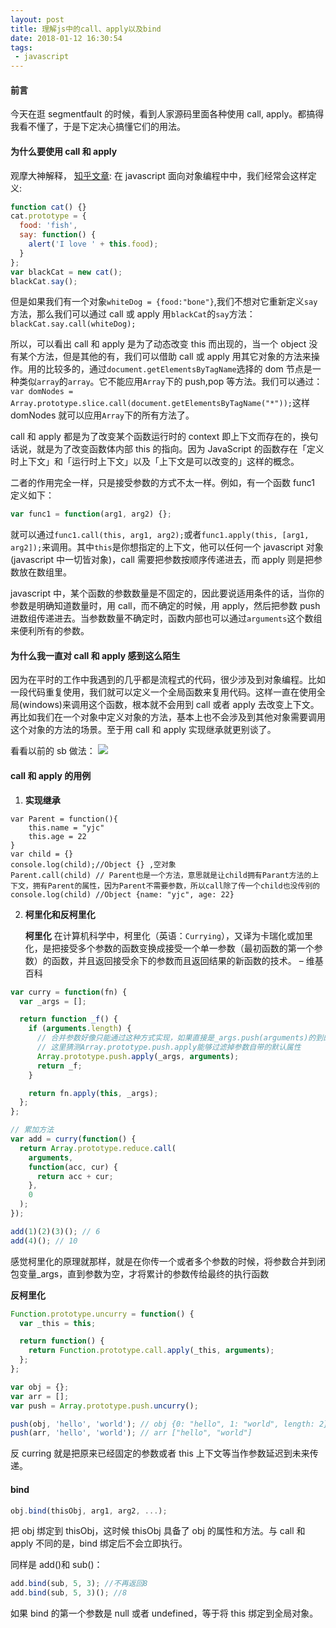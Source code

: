 ```yaml
---
layout: post
title: 理解js中的call、apply以及bind
date: 2018-01-12 16:30:54
tags:
 - javascript
---
```


#### 前言

今天在逛 segmentfault 的时候，看到人家源码里面各种使用 call, apply。都搞得我看不懂了，于是下定决心搞懂它们的用法。

#### 为什么要使用 call 和 apply

观摩大神解释， [知乎文章](https://www.zhihu.com/question/20289071):
在 javascript 面向对象编程中中，我们经常会这样定义:

```js
function cat() {}
cat.prototype = {
  food: 'fish',
  say: function() {
    alert('I love ' + this.food);
  }
};
var blackCat = new cat();
blackCat.say();
```

但是如果我们有一个对象`whiteDog = {food:"bone"}`,我们不想对它重新定义`say`方法，那么我们可以通过 call 或 apply 用`blackCat`的`say`方法：`blackCat.say.call(whiteDog);`

所以，可以看出 call 和 apply 是为了动态改变 this 而出现的，当一个 object 没有某个方法，但是其他的有，我们可以借助 call 或 apply 用其它对象的方法来操作。用的比较多的，通过`document.getElementsByTagName`选择的 dom 节点是一种类似`array`的`array`。它不能应用`Array`下的 push,pop 等方法。我们可以通过：`var domNodes = Array.prototype.slice.call(document.getElementsByTagName("*"));`这样 domNodes 就可以应用`Array`下的所有方法了。

call 和 apply 都是为了改变某个函数运行时的 context 即上下文而存在的，换句话说，就是为了改变函数体内部 this 的指向。因为 JavaScript 的函数存在「定义时上下文」和「运行时上下文」以及「上下文是可以改变的」这样的概念。

二者的作用完全一样，只是接受参数的方式不太一样。例如，有一个函数 func1 定义如下：

```js
var func1 = function(arg1, arg2) {};
```

就可以通过`func1.call(this, arg1, arg2);`或者`func1.apply(this, [arg1, arg2]);`来调用。其中`this`是你想指定的上下文，他可以任何一个 javascript 对象(javascript 中一切皆对象)，call 需要把参数按顺序传递进去，而 apply 则是把参数放在数组里。

javascript 中，某个函数的参数数量是不固定的，因此要说适用条件的话，当你的参数是明确知道数量时，用 call，而不确定的时候，用 apply，然后把参数 push 进数组传递进去。当参数数量不确定时，函数内部也可以通过`arguments`这个数组来便利所有的参数。

#### 为什么我一直对 call 和 apply 感到这么陌生

因为在平时的工作中我遇到的几乎都是流程式的代码，很少涉及到对象编程。比如一段代码重复使用，我们就可以定义一个全局函数来复用代码。这样一直在使用全局(windows)来调用这个函数，根本就不会用到 call 或者 apply 去改变上下文。再比如我们在一个对象中定义对象的方法，基本上也不会涉及到其他对象需要调用这个对象的方法的场景。至于用 call 和 apply 实现继承就更别谈了。

看看以前的 sb 做法：
![](https://fs.andylistudio.com/blog/2018_01_12/mockapi.png)

#### call 和 apply 的用例

1.  **实现继承**

```
var Parent = function(){
    this.name = "yjc"
    this.age = 22
}
var child = {}
console.log(child);//Object {} ,空对象
Parent.call(child) // Parent也是一个方法，意思就是让child拥有Parant方法的上下文，拥有Parent的属性，因为Parent不需要参数，所以call除了传一个child也没传别的
console.log(child) //Object {name: "yjc", age: 22}
```

2.  **柯里化和反柯里化**

    **柯里化**
    在计算机科学中，柯里化（英语：`Currying`），又译为卡瑞化或加里化，是把接受多个参数的函数变换成接受一个单一参数（最初函数的第一个参数）的函数，并且返回接受余下的参数而且返回结果的新函数的技术。 – 维基百科

```js
var curry = function(fn) {
  var _args = [];

  return function _f() {
    if (arguments.length) {
      // 合并参数好像只能通过这种方式实现，如果直接是_args.push(arguments)的到的是“0[object Arguments][object Arguments]”
      // 这里猜测Array.prototype.push.apply能够过滤掉参数自带的默认属性
      Array.prototype.push.apply(_args, arguments);
      return _f;
    }

    return fn.apply(this, _args);
  };
};

// 累加方法
var add = curry(function() {
  return Array.prototype.reduce.call(
    arguments,
    function(acc, cur) {
      return acc + cur;
    },
    0
  );
});

add(1)(2)(3)(); // 6
add(4)(); // 10
```

感觉柯里化的原理就那样，就是在你传一个或者多个参数的时候，将参数合并到闭包变量\_args，直到参数为空，才将累计的参数传给最终的执行函数

**反柯里化**

```js
Function.prototype.uncurry = function() {
  var _this = this;

  return function() {
    return Function.prototype.call.apply(_this, arguments);
  };
};

var obj = {};
var arr = [];
var push = Array.prototype.push.uncurry();

push(obj, 'hello', 'world'); // obj {0: "hello", 1: "world", length: 2}
push(arr, 'hello', 'world'); // arr ["hello", "world"]
```

反 curring 就是把原来已经固定的参数或者 this 上下文等当作参数延迟到未来传递。

#### bind

```js
obj.bind(thisObj, arg1, arg2, ...);
```

把 obj 绑定到 thisObj，这时候 thisObj 具备了 obj 的属性和方法。与 call 和 apply 不同的是，bind 绑定后不会立即执行。

同样是 add()和 sub()：

```js
add.bind(sub, 5, 3); //不再返回8
add.bind(sub, 5, 3)(); //8
```

如果 bind 的第一个参数是 null 或者 undefined，等于将 this 绑定到全局对象。
